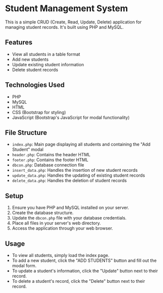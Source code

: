 # Student Management System

This is a simple CRUD (Create, Read, Update, Delete) application for managing student records. It's built using PHP and MySQL.

## Features

- View all students in a table format
- Add new students
- Update existing student information
- Delete student records

## Technologies Used

- PHP
- MySQL
- HTML
- CSS (Bootstrap for styling)
- JavaScript (Bootstrap's JavaScript for modal functionality)

## File Structure

- `index.php`: Main page displaying all students and containing the "Add Student" modal
- `header.php`: Contains the header HTML
- `footer.php`: Contains the footer HTML
- `dbcon.php`: Database connection file
- `insert_data.php`: Handles the insertion of new student records
- `update_data.php`: Handles the updating of existing student records
- `delete_data.php`: Handles the deletion of student records

## Setup

1. Ensure you have PHP and MySQL installed on your server.
2. Create the database structure.
3. Update the `dbcon.php` file with your database credentials.
4. Place all files in your server's web directory.
5. Access the application through your web browser.

## Usage

- To view all students, simply load the index page.
- To add a new student, click the "ADD STUDENTS" button and fill out the modal form.
- To update a student's information, click the "Update" button next to their record.
- To delete a student's record, click the "Delete" button next to their record.
